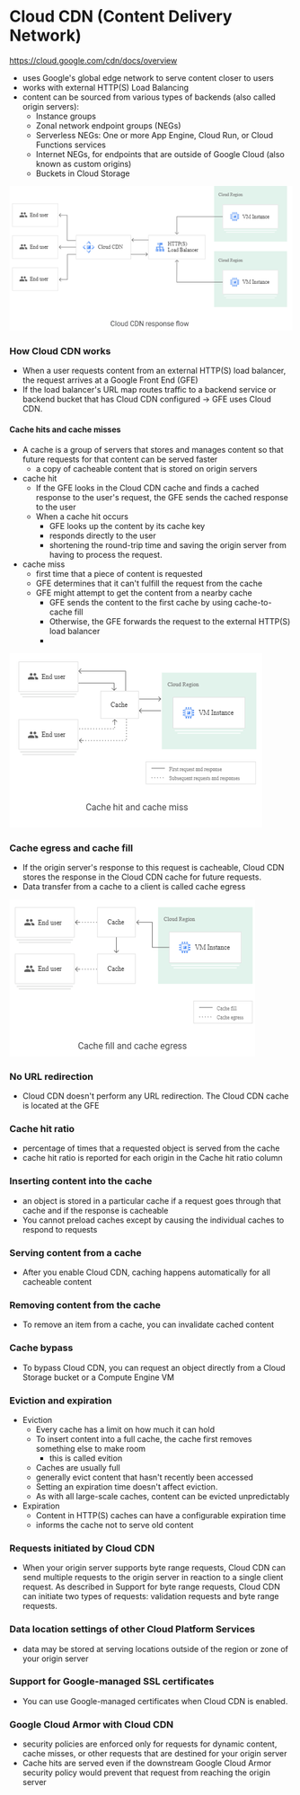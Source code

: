 # Cloud CDN (Content Delivery Network) 
https://cloud.google.com/cdn/docs/overview

- uses Google's global edge network to serve content closer to users
- works with external HTTP(S) Load Balancing
- content can be sourced from various types of backends (also called origin servers):
  - Instance groups
  - Zonal network endpoint groups (NEGs)
  - Serverless NEGs: One or more App Engine, Cloud Run, or Cloud Functions services
  - Internet NEGs, for endpoints that are outside of Google Cloud (also known as custom origins)
  - Buckets in Cloud Storage

![](../_resources/2021-01-10-12-17-54.png)

### How Cloud CDN works

- When a user requests content from an external HTTP(S) load balancer, the request arrives at a Google Front End (GFE)
- If the load balancer's URL map routes traffic to a backend service or backend bucket that has Cloud CDN configured -> GFE uses Cloud CDN.

#### Cache hits and cache misses

- A cache is a group of servers that stores and manages content so that future requests for that content can be served faster
  - a copy of cacheable content that is stored on origin servers
- cache hit
  - If the GFE looks in the Cloud CDN cache and finds a cached response to the user's request, the GFE sends the cached response to the user
  - When a cache hit occurs
    - GFE looks up the content by its cache key
    - responds directly to the user
    - shortening the round-trip time and saving the origin server from having to process the request.
- cache miss
  - first time that a piece of content is requested
  - GFE determines that it can't fulfill the request from the cache
  - GFE might attempt to get the content from a nearby cache
    - GFE sends the content to the first cache by using cache-to-cache fill
    - Otherwise, the GFE forwards the request to the external HTTP(S) load balancer
    - 
![](../_resources/2021-01-10-12-22-57.png)

### Cache egress and cache fill
- If the origin server's response to this request is cacheable, Cloud CDN stores the response in the Cloud CDN cache for future requests.
- Data transfer from a cache to a client is called cache egress

![](../_resources/2021-01-10-12-24-20.png)

### No URL redirection

- Cloud CDN doesn't perform any URL redirection. The Cloud CDN cache is located at the GFE

### Cache hit ratio

- percentage of times that a requested object is served from the cache
- cache hit ratio is reported for each origin in the Cache hit ratio column

### Inserting content into the cache

- an object is stored in a particular cache if a request goes through that cache and if the response is cacheable
- You cannot preload caches except by causing the individual caches to respond to requests

### Serving content from a cache

- After you enable Cloud CDN, caching happens automatically for all cacheable content

### Removing content from the cache

- To remove an item from a cache, you can invalidate cached content

### Cache bypass

- To bypass Cloud CDN, you can request an object directly from a Cloud Storage bucket or a Compute Engine VM

### Eviction and expiration

- Eviction
  - Every cache has a limit on how much it can hold
  - To insert content into a full cache, the cache first removes something else to make room
    - this is called evition
  - Caches are usually full
  - generally evict content that hasn't recently been accessed
  - Setting an expiration time doesn't affect eviction.
  - As with all large-scale caches, content can be evicted unpredictably
- Expiration
  - Content in HTTP(S) caches can have a configurable expiration time
  - informs the cache not to serve old content

### Requests initiated by Cloud CDN

- When your origin server supports byte range requests, Cloud CDN can send multiple requests to the origin server in reaction to a single client request. As described in Support for byte range requests, Cloud CDN can initiate two types of requests: validation requests and byte range requests.

### Data location settings of other Cloud Platform Services

-  data may be stored at serving locations outside of the region or zone of your origin server

### Support for Google-managed SSL certificates

- You can use Google-managed certificates when Cloud CDN is enabled.

### Google Cloud Armor with Cloud CDN

- security policies are enforced only for requests for dynamic content, cache misses, or other requests that are destined for your origin server
- Cache hits are served even if the downstream Google Cloud Armor security policy would prevent that request from reaching the origin server
